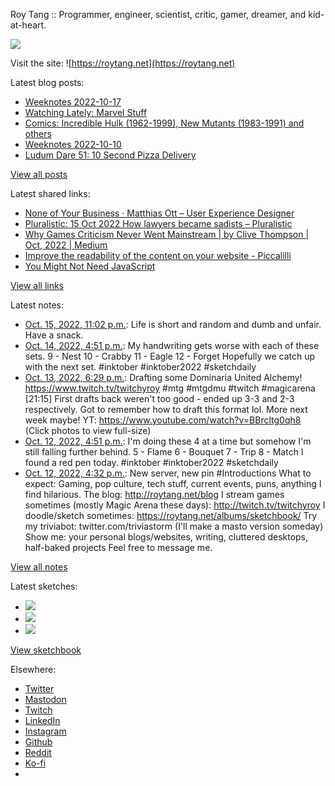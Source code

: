 Roy Tang :: Programmer, engineer, scientist, critic, gamer, dreamer, and kid-at-heart.

![](https://roytang.net/static/img/profile.jpg)

Visit the site: ![https://roytang.net](https://roytang.net)

Latest blog posts:

- [Weeknotes 2022-10-17](https://roytang.net/2022/10/weeknotes-10-17/)
- [Watching Lately: Marvel Stuff](https://roytang.net/2022/10/watching-lately-marvel/)
- [Comics: Incredible Hulk (1962-1999), New Mutants (1983-1991) and others](https://roytang.net/2022/10/incredible-hulk-new-mutants/)
- [Weeknotes 2022-10-10](https://roytang.net/2022/10/weeknotes-10-10/)
- [Ludum Dare 51: 10 Second Pizza Delivery](https://roytang.net/2022/10/ludum-dare-51-pizza/)

[View all posts](https://roytang.net/blog)

Latest shared links:

- [None of Your Business · Matthias Ott – User Experience Designer](https://roytang.net/2022/10/f3b8eb608b5e8cad7bfffd831868df20/)
- [Pluralistic: 15 Oct 2022 How lawyers became sadists – Pluralistic](https://roytang.net/2022/10/968f6f5a6eaf8938cce907ddcb654e79/)
- [Why Games Criticism Never Went Mainstream | by Clive Thompson | Oct, 2022 | Medium](https://roytang.net/2022/10/a179b950608b3e74159a5a28e7c1b316/)
- [Improve the readability of the content on your website - Piccalilli](https://roytang.net/2022/10/ecf31cd54996594df7a5c7c158d14a98/)
- [You Might Not Need JavaScript](https://roytang.net/2022/10/f4dc7fdb945b481b89cd0d858a163394/)

[View all links](https://roytang.net/links)

Latest notes:

- [Oct. 15, 2022, 11:02 p.m.](https://roytang.net/2022/10/1581299378299449344/): Life is short and random and dumb and unfair. Have a snack.
- [Oct. 14, 2022, 4:51 p.m.](https://roytang.net/2022/10/inktober2022_9_10_11_12/): My handwriting gets worse with each of these sets. 9 - Nest 10 - Crabby 11 - Eagle 12 - Forget Hopefully we catch up with the next set. #inktober #inktober2022 #sketchdaily
- [Oct. 13, 2022, 6:29 p.m.](https://roytang.net/2022/10/1580505983692201984/): Drafting some Dominaria United Alchemy! https://www.twitch.tv/twitchyroy #mtg #mtgdmu #twitch #magicarena [21:15] First drafts back weren&#x27;t too good - ended up 3-3 and 2-3 respectively. Got to remember how to draft this format lol. More next week maybe! YT: https://www.youtube.com/watch?v=BBrcltg0qh8 (Click photos to view full-size)
- [Oct. 12, 2022, 4:51 p.m.](https://roytang.net/2022/10/inktober2022_5_6_7_8/): I&#x27;m doing these 4 at a time but somehow I&#x27;m still falling further behind. 5 - Flame 6 - Bouquet 7 - Trip 8 - Match I found a red pen today. #inktober #inktober2022 #sketchdaily
- [Oct. 12, 2022, 4:32 p.m.](https://roytang.net/2022/10/109154371829684347/): New server, new pin #Introductions What to expect: Gaming, pop culture, tech stuff, current events, puns, anything I find hilarious. The blog: http://roytang.net/blog I stream games sometimes (mostly Magic Arena these days): http://twitch.tv/twitchyroy I doodle/sketch sometimes: https://roytang.net/albums/sketchbook/ Try my triviabot: twitter.com/triviastorm (I&#x27;ll make a masto version someday) Show me: your personal blogs/websites, writing, cluttered desktops, half-baked projects Feel free to message me.

[View all notes](https://roytang.net/notes)

Latest sketches:


- ![](https://roytang.net/media/cache/e7/d2/e7d2c1d9a38293e39fc717ce5a6f70ee.jpg)
- ![](https://roytang.net/media/cache/1b/e6/1be6ed20af2ec45070c889eb85aafa6d.jpg)
- ![](https://roytang.net/media/cache/75/e3/75e318f00f059353c2a777e8f5a644f9.jpg)

[View sketchbook](https://roytang.net/albums/sketchbook)


Elsewhere:

- [Twitter](https://twitter.com/roytang)
- [Mastodon](https://indieweb.social/@roytang)
- [Twitch](https://twitch.tv/twitchyroy)
- [LinkedIn](https://www.linkedin.com/in/roytang)
- [Instagram](https://instagram.com/roytang0400)
- [Github](https://github.com/roytang)
- [Reddit](https://reddit.com/u/hungryroy)
- [Ko-fi](https://ko-fi.com/roytang)
- [](mailto:hello@roytang.net)